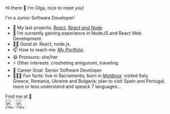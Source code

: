 Hi there 👋 I'm Olga, nice to meet you!

I'm a Junior Software Developer!

- 🔭 My last projects: *[React](https://todos-app-sdr5.onrender.com/)*, *[React and Node](https://shelf-share-app.onrender.com/)*
- 🌱 I’m currently gaining experience in NodeJS and React Web Development.
- 🧙‍♂️ Good at: React, node.js;
- 📫 How to reach me: *[My Portfolio](https://my-resume-indol.vercel.app/)*
- 😄 Pronouns: she/her
- ⚡ Other interests: crocheting amigurumi, traveling.
- 🎯 Career Goal: Senior Software Developer.
- 🕵🏻‍♂️ Fun facts: live in Sacramento; born in *[Moldova](https://moldova-republic.vercel.app/)*; visited Italy, Greece, Romania, Ukraine and Bulgaria; plan to visit Spain and Portugal; more or less understand and speack 7 languages...
  
Find me at 📝
<br/>
[<img align="left" alt="Olga Musteata | LinkedIn" height="30px" src="https://cdn-icons-png.flaticon.com/512/145/145807.png"/>][linkedin]
[<img align="left" alt="Olga Musteata | Medium" height="30px" src="https://user-images.githubusercontent.com/51720084/192867359-5ef9a19d-fff1-483f-b1b0-388c37a2a406.png"/>][medium]
<br/>


[linkedin]: https://www.linkedin.com/in/olga-musteata-293b10214/
[medium]: https://github.com/koral14/
